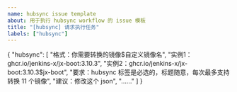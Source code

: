 ```yaml
---
name: hubsync issue template
about: 用于执行 hubsync workflow 的 issue 模板
title: "[hubsync] 请求执行任务"
labels: ["hubsync"]
---
```


{
    "hubsync": [
        "格式：你需要转换的镜像$自定义镜像名",
        "实例1：ghcr.io/jenkins-x/jx-boot:3.10.3",
        "实例2：ghcr.io/jenkins-x/jx-boot:3.10.3$jx-boot",
        "要求：hubsync 标签是必选的，标题随意，每次最多支持转换 11 个镜像",
        "建议：修改这个 json",
        "......"
    ]
}